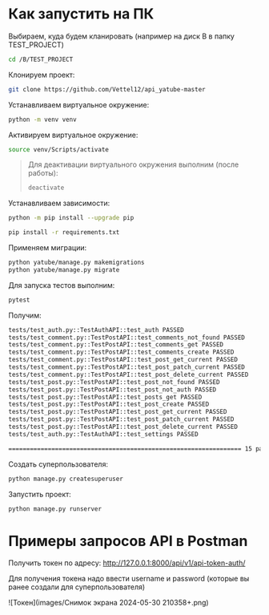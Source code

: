 # Как запустить на ПК

Выбираем, куда будем кланировать (например на диск B в папку TEST_PROJECT)

```bash
cd /B/TEST_PROJECT
```

Клонируем проект:

```bash
git clone https://github.com/Vettel12/api_yatube-master
```

Устанавливаем виртуальное окружение:

```bash
python -m venv venv
```

Активируем виртуальное окружение:

```bash
source venv/Scripts/activate
```

> Для деактивации виртуального окружения выполним (после работы):
> ```bash
> deactivate
> ```

Устанавливаем зависимости:

```bash
python -m pip install --upgrade pip
```
```bash
pip install -r requirements.txt
```

Применяем миграции:

```bash
python yatube/manage.py makemigrations
python yatube/manage.py migrate
```

Для запуска тестов выполним:

```bash
pytest
```

Получим:

```bash
tests/test_auth.py::TestAuthAPI::test_auth PASSED                                                                                               [  6%]
tests/test_comment.py::TestPostAPI::test_comments_not_found PASSED                                                                              [ 13%]
tests/test_comment.py::TestPostAPI::test_comments_get PASSED                                                                                    [ 20%]
tests/test_comment.py::TestPostAPI::test_comments_create PASSED                                                                                 [ 26%]
tests/test_comment.py::TestPostAPI::test_post_get_current PASSED                                                                                [ 33%]
tests/test_comment.py::TestPostAPI::test_post_patch_current PASSED                                                                              [ 40%]
tests/test_comment.py::TestPostAPI::test_post_delete_current PASSED                                                                             [ 46%]
tests/test_post.py::TestPostAPI::test_post_not_found PASSED                                                                                     [ 53%]
tests/test_post.py::TestPostAPI::test_post_not_auth PASSED                                                                                      [ 60%]
tests/test_post.py::TestPostAPI::test_posts_get PASSED                                                                                          [ 66%]
tests/test_post.py::TestPostAPI::test_post_create PASSED                                                                                        [ 73%]
tests/test_post.py::TestPostAPI::test_post_get_current PASSED                                                                                   [ 80%]
tests/test_post.py::TestPostAPI::test_post_patch_current PASSED                                                                                 [ 86%]
tests/test_post.py::TestPostAPI::test_post_delete_current PASSED                                                                                [ 93%]
tests/test_auth.py::TestAuthAPI::test_settings PASSED                                                                                           [100%] 

================================================================= 15 passed in 8.39s ================================================================= 
```

Создать суперпользователя:

```bash
python manage.py createsuperuser
```

Запустить проект:

```bash
python manage.py runserver
```

# Примеры запросов API в Postman

Получить токен по адресу: http://127.0.0.1:8000/api/v1/api-token-auth/

Для получения токена надо ввести username и password (которые вы ранее создали для суперпользователя)

![Токен](images/Снимок экрана 2024-05-30 210358+.png)